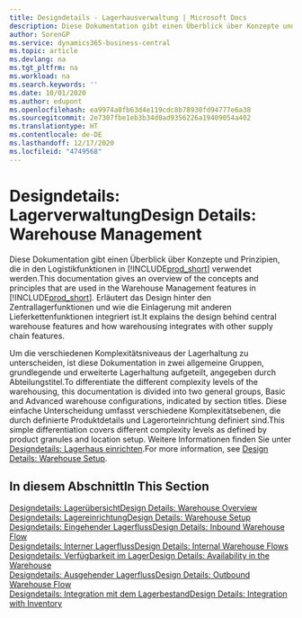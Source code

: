 ```yaml
---
title: Designdetails - Lagerhausverwaltung | Microsoft Docs
description: Diese Dokumentation gibt einen Überblick über Konzepte und Prinzipien, die in den Logistikfunktionen in  Business Central.
author: SorenGP
ms.service: dynamics365-business-central
ms.topic: article
ms.devlang: na
ms.tgt_pltfrm: na
ms.workload: na
ms.search.keywords: ''
ms.date: 10/01/2020
ms.author: edupont
ms.openlocfilehash: ea9974a8fb63d4e119cdc8b78930fd94777e6a38
ms.sourcegitcommit: 2e7307fbe1eb3b34d0ad9356226a19409054a402
ms.translationtype: HT
ms.contentlocale: de-DE
ms.lasthandoff: 12/17/2020
ms.locfileid: "4749568"
---
```

# <a name="design-details-warehouse-management"></a><span data-ttu-id="7a5b3-103">Designdetails: Lagerverwaltung</span><span class="sxs-lookup"><span data-stu-id="7a5b3-103">Design Details: Warehouse Management</span></span>
<span data-ttu-id="7a5b3-104">Diese Dokumentation gibt einen Überblick über Konzepte und Prinzipien, die in den Logistikfunktionen in [!INCLUDE[prod_short](includes/prod_short.md)] verwendet werden.</span><span class="sxs-lookup"><span data-stu-id="7a5b3-104">This documentation gives an overview of the concepts and principles that are used in the Warehouse Management features in [!INCLUDE[prod_short](includes/prod_short.md)].</span></span> <span data-ttu-id="7a5b3-105">Erläutert das Design hinter den Zentrallagerfunktionen und wie die Einlagerung mit anderen Lieferkettenfunktionen integriert ist.</span><span class="sxs-lookup"><span data-stu-id="7a5b3-105">It explains the design behind central warehouse features and how warehousing integrates with other supply chain features.</span></span>  

<span data-ttu-id="7a5b3-106">Um die verschiedenen Komplexitätsniveaus der Lagerhaltung zu unterscheiden, ist diese Dokumentation in zwei allgemeine Gruppen, grundlegende und erweiterte Lagerhaltung aufgeteilt, angegeben durch Abteilungstitel.</span><span class="sxs-lookup"><span data-stu-id="7a5b3-106">To differentiate the different complexity levels of the warehousing, this documentation is divided into two general groups, Basic and Advanced warehouse configurations, indicated by section titles.</span></span> <span data-ttu-id="7a5b3-107">Diese einfache Unterscheidung umfasst verschiedene Komplexitätsebenen, die durch definierte Produktdetails und Lagerorteinrichtung definiert sind.</span><span class="sxs-lookup"><span data-stu-id="7a5b3-107">This simple differentiation covers different complexity levels as defined by product granules and location setup.</span></span> <span data-ttu-id="7a5b3-108">Weitere Informationen finden Sie unter [Designdetails: Lagerhaus einrichten](design-details-warehouse-setup.md).</span><span class="sxs-lookup"><span data-stu-id="7a5b3-108">For more information, see [Design Details: Warehouse Setup](design-details-warehouse-setup.md).</span></span>  

## <a name="in-this-section"></a><span data-ttu-id="7a5b3-109">In diesem Abschnitt</span><span class="sxs-lookup"><span data-stu-id="7a5b3-109">In This Section</span></span>  
[<span data-ttu-id="7a5b3-110">Designdetails: Lagerübersicht</span><span class="sxs-lookup"><span data-stu-id="7a5b3-110">Design Details: Warehouse Overview</span></span>](design-details-warehouse-overview.md)  
[<span data-ttu-id="7a5b3-111">Designdetails: Lagereinrichtung</span><span class="sxs-lookup"><span data-stu-id="7a5b3-111">Design Details: Warehouse Setup</span></span>](design-details-warehouse-setup.md)  
[<span data-ttu-id="7a5b3-112">Designdetails: Eingehender Lagerfluss</span><span class="sxs-lookup"><span data-stu-id="7a5b3-112">Design Details: Inbound Warehouse Flow</span></span>](design-details-inbound-warehouse-flow.md)  
[<span data-ttu-id="7a5b3-113">Designdetails: Interner Lagerfluss</span><span class="sxs-lookup"><span data-stu-id="7a5b3-113">Design Details: Internal Warehouse Flows</span></span>](design-details-internal-warehouse-flows.md)  
[<span data-ttu-id="7a5b3-114">Designdetails: Verfügbarkeit im Lager</span><span class="sxs-lookup"><span data-stu-id="7a5b3-114">Design Details: Availability in the Warehouse</span></span>](design-details-availability-in-the-warehouse.md)  
[<span data-ttu-id="7a5b3-115">Designdetails: Ausgehender Lagerfluss</span><span class="sxs-lookup"><span data-stu-id="7a5b3-115">Design Details: Outbound Warehouse Flow</span></span>](design-details-outbound-warehouse-flow.md)  
[<span data-ttu-id="7a5b3-116">Designdetails: Integration mit dem Lagerbestand</span><span class="sxs-lookup"><span data-stu-id="7a5b3-116">Design Details: Integration with Inventory</span></span>](design-details-integration-with-inventory.md)
